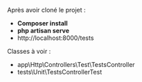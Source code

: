 Après avoir cloné le projet : 
- **Composer install**
- **php artisan serve**
- http://localhost:8000/tests

Classes à voir : 
 - app\Http\Controllers\Test\TestsController
 - tests\Unit\TestsControllerTest
